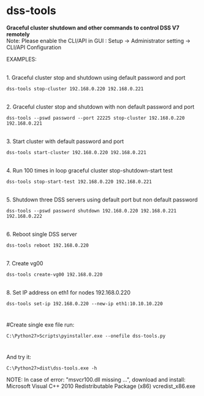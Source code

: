 
# dss-tools

<b>Graceful cluster shutdown and other commands to control DSS V7 remotely</b>
<br>Note: 
Please enable the CLI/API in GUI : 
Setup -> Administrator setting -> CLI/API Configuration
<br>

EXAMPLES:

<br>1. Graceful cluster stop and shutdown using default password and port

	dss-tools stop-cluster 192.168.0.220 192.168.0.221
<br>2. Graceful cluster stop and shutdown with non default password and port

	dss-tools --pswd password --port 22225 stop-cluster 192.168.0.220 192.168.0.221
<br>3. Start cluster with default password and port

	dss-tools start-cluster 192.168.0.220 192.168.0.221
<br>4. Run 100 times in loop graceful cluster stop-shutdown-start test

	dss-tools stop-start-test 192.168.0.220 192.168.0.221
<br>5. Shutdown three DSS servers using default port but non default password

	dss-tools --pswd password shutdown 192.168.0.220 192.168.0.221 192.168.0.222
<br>6. Reboot single DSS server

	dss-tools reboot 192.168.0.220
<br>7. Create vg00

	dss-tools create-vg00 192.168.0.220
<br>8. Set IP address on eth1 for nodes 192.168.0.220

	dss-tools set-ip 192.168.0.220 --new-ip eth1:10.10.10.220

#
#Create single exe file run:

	C:\Python27>Scripts\pyinstaller.exe --onefile dss-tools.py
#
And try it:

	C:\Python27>dist\dss-tools.exe -h
NOTE:
In case of error: "msvcr100.dll missing ...",
download and install: Microsoft Visual C++ 2010 Redistributable Package (x86) vcredist_x86.exe
